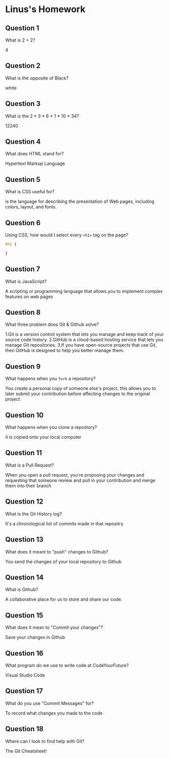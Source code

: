 # Linus's Homework

## Question 1

What is 2 + 2?

4

## Question 2

What is the opposite of Black?

white

## Question 3

What is the  2 * 3 * 6 * 1 * 10 * 34?

12240

## Question 4 

What does HTML stand for?

Hypertext Markup Language

## Question 5

What is CSS useful for?

is the language for describing the presentation of Web pages, including colors, layout, and fonts.

## Question 6

Using CSS, how would I select every `<h1>` tag on the page?

```css
#h1 {

}
```

## Question 7

What is JavaScript?

A scripting or programming language that allows you to implement complex features on web pages 

## Question 8

What three problem does Git & Github solve?

1.Git is a version control system that lets you manage and keep track of your source code history. 
2.GitHub is a cloud-based hosting service that lets you manage Git repositories. 
3.If you have open-source projects that use Git, then GitHub is designed to help you better manage them.

## Question 9

What happens when you `fork` a repository?

You create a personal copy of someone else's project, this allows you to later submit your contribution before affecting changes to the original project.

## Question 10 

What happens when you clone a repostory?

it is copied onto your local computer

## Question 11

What is a Pull Request?

When you open a pull request, you're proposing your changes and requesting that someone review and pull in your contribution and merge them into their branch

## Question 12

What is the Git History log?

It's a chronological list of commits made in that repositry

## Question 13

What does it meant to "push" changes to Github?

You send the changes of your local repository to Github

## Question 14

What is Github?

A collaborative place for us to store and share our code.

## Question 15

What does it mean to "Commit your changes"?

Save your changes in Github

## Question 16

What program do we use to write code at CodeYourFuture?

Visual Studio Code

## Question 17

What do you use "Commit Messages" for?

To record what changes you made to the code

## Question 18

Where can I look to find help with Git?

The Git Cheatsheet!
